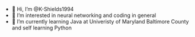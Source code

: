 - 👋 Hi, I’m @K-Shields1994
- 👀 I’m interested in neural networking and coding in general
- 🌱 I’m currently learning Java at Univeristy of Maryland Baltimore County and self learning Python

<!---
K-Shields1994/K-Shields1994 is a ✨ special ✨ repository because its `README.md` (this file) appears on your GitHub profile.
You can click the Preview link to take a look at your changes.
--->
